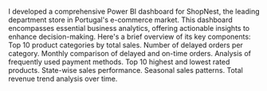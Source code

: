I developed a comprehensive Power BI dashboard for ShopNest, the leading department store in Portugal's e-commerce market. This dashboard encompasses essential business analytics, offering actionable insights to enhance decision-making. Here's a brief overview of its key components:
Top 10 product categories by total sales.
Number of delayed orders per category.
Monthly comparison of delayed and on-time orders.
Analysis of frequently used payment methods.
Top 10 highest and lowest rated products.
State-wise sales performance.
Seasonal sales patterns.
Total revenue trend analysis over time.





